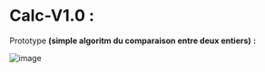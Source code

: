 # Calc-V1.0 : 
Prototype **(simple algoritm du comparaison entre deux entiers)** **:** 

![image](https://raw.githubusercontent.com/tebbaa-adnane/Calc-V1.0/main/prototyope.PNG)

